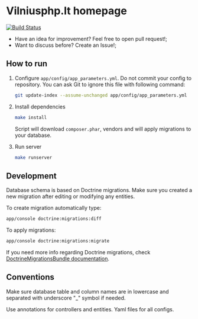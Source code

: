 Vilniusphp.lt homepage
======================

[![Build Status](https://travis-ci.org/vilniusphp/home.png?branch=2.0)](https://travis-ci.org/vilniusphp/home)

* Have an idea for improvement? Feel free to open pull request!;
* Want to discuss before? Create an Issue!;

How to run
----------

1. Configure `app/config/app_parameters.yml`. Do not commit your config to
   repository. You can ask Git to ignore this file with following command:

    ``` sh
    git update-index --assume-unchanged app/config/app_parameters.yml
    ```

2. Install dependencies


    ``` sh
    make install
    ```

    Script will download `composer.phar`, vendors and will apply migrations to your database.

3. Run server

    ``` sh
    make runserver
    ```

Development 
-----------

Database schema is based on Doctrine migrations. Make sure you created a new
migration after editing or modifying any entities.

To create migration automatically type:

``` sh
app/console doctrine:migrations:diff
```

To apply migrations:

``` sh
app/console doctrine:migrations:migrate
```

If you need more info regarding Doctrine migrations, check
[DoctrineMigrationsBundle documentation](http://symfony.com/doc/current/bundles/DoctrineMigrationsBundle/index.html).

Conventions
-----------

Make sure database table and column names are in lowercase and separated with
underscore "_" symbol if needed.

Use annotations for controllers and entities. Yaml files for all configs.
